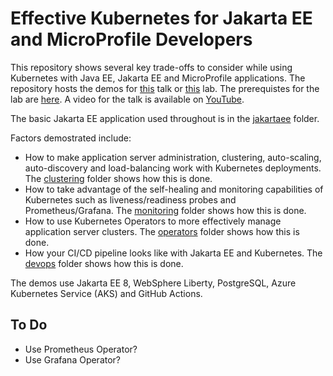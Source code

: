 # Effective Kubernetes for Jakarta EE and MicroProfile Developers
This repository shows several key trade-offs to consider while using Kubernetes with Java EE, Jakarta EE and MicroProfile applications. The repository hosts the demos for [this](abstract.md) talk or [this](lab-abstract.md) lab. The prerequistes for the lab are [here](prerequisites.md). A video for the talk is available on [YouTube](https://www.youtube.com/watch?v=Q2jTk3-1Fdc).

The basic Jakarta EE application used throughout is in the [jakartaee](/jakartaee) folder. 

Factors demostrated include:

* How to make application server administration, clustering, auto-scaling, auto-discovery and load-balancing work with Kubernetes deployments. The [clustering](/clustering) folder shows how this is done.
* How to take advantage of the self-healing and monitoring capabilities of Kubernetes such as liveness/readiness probes and Prometheus/Grafana. The [monitoring](/monitoring) folder shows how this is done.
* How to use Kubernetes Operators to more effectively manage application server clusters. The [operators](/operators) folder shows how this is done.
* How your CI/CD pipeline looks like with Jakarta EE and Kubernetes. The [devops](/devops) folder shows how this is done.

The demos use Jakarta EE 8, WebSphere Liberty, PostgreSQL, Azure Kubernetes Service (AKS) and GitHub Actions.

## To Do
* Use Prometheus Operator?
* Use Grafana Operator?

